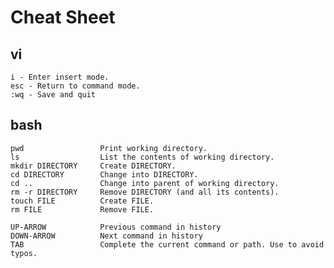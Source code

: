 Cheat Sheet
===========

vi
--

    i - Enter insert mode.
    esc - Return to command mode.
    :wq - Save and quit


bash
----

    pwd                 Print working directory.
    ls                  List the contents of working directory.
    mkdir DIRECTORY     Create DIRECTORY.
    cd DIRECTORY        Change into DIRECTORY.
    cd ..               Change into parent of working directory.
    rm -r DIRECTORY     Remove DIRECTORY (and all its contents).
    touch FILE          Create FILE.
    rm FILE             Remove FILE.

    UP-ARROW            Previous command in history
    DOWN-ARROW          Next command in history
    TAB                 Complete the current command or path. Use to avoid typos.
